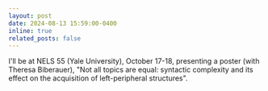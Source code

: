 ```yaml
---
layout: post
date: 2024-08-13 15:59:00-0400
inline: true
related_posts: false
---
```


I'll be at NELS 55 (Yale University), October 17-18, presenting a poster (with Theresa Biberauer), "Not all topics are equal: syntactic complexity and its effect on the acquisition of left-peripheral structures".

